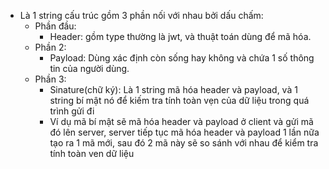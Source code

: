 * Là 1 string cấu trúc gồm 3 phần nối với nhau bởi dấu chấm:
    - Phần đầu:
        - Header: gồm type thường là jwt, và thuật toán dùng để mã hóa.
    - Phần 2: 
        - Payload: Dùng xác định còn sống hay không và chứa 1 số thông tin của  người dùng.
    - Phần 3: 
        - Sinature(chữ ký): Là 1 string mã hóa header và payload, và 1 string bí mật nó để kiếm tra tính toàn vẹn của dữ liệu trong quá trình gửi đi
        - Ví dụ mã bí mật sẽ mã hóa header và payload ở client và gửi mã đó lên server, server tiếp tục mã hóa header và payload 1 lần nữa tạo ra 1 mã mới, sau đó 2 mã này sẽ so sánh với nhau để kiểm tra tính toàn ven dữ liệu
    